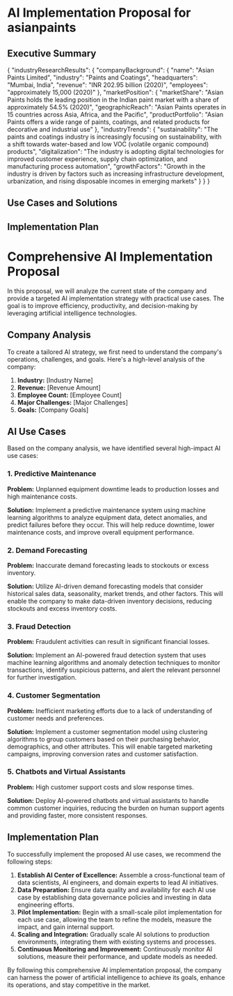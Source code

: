 # AI Implementation Proposal for asianpaints

## Executive Summary
{
  "industryResearchResults": {
    "companyBackground": {
      "name": "Asian Paints Limited",
      "industry": "Paints and Coatings",
      "headquarters": "Mumbai, India",
      "revenue": "INR 202.95 billion (2020)",
      "employees": "approximately 15,000 (2020)"
    },
    "marketPosition": {
      "marketShare": "Asian Paints holds the leading position in the Indian paint market with a share of approximately 54.5% (2020)",
      "geographicReach": "Asian Paints operates in 15 countries across Asia, Africa, and the Pacific",
      "productPortfolio": "Asian Paints offers a wide range of paints, coatings, and related products for decorative and industrial use"
    },
    "industryTrends": {
      "sustainability": "The paints and coatings industry is increasingly focusing on sustainability, with a shift towards water-based and low VOC (volatile organic compound) products",
      "digitalization": "The industry is adopting digital technologies for improved customer experience, supply chain optimization, and manufacturing process automation",
      "growthFactors": "Growth in the industry is driven by factors such as increasing infrastructure development, urbanization, and rising disposable incomes in emerging markets"
    }
  }
}

## Use Cases and Solutions

## Implementation Plan
# Comprehensive AI Implementation Proposal

In this proposal, we will analyze the current state of the company and provide a targeted AI implementation strategy with practical use cases. The goal is to improve efficiency, productivity, and decision-making by leveraging artificial intelligence technologies.

## Company Analysis

To create a tailored AI strategy, we first need to understand the company's operations, challenges, and goals. Here's a high-level analysis of the company:

1. **Industry:** [Industry Name]
2. **Revenue:** [Revenue Amount]
3. **Employee Count:** [Employee Count]
4. **Major Challenges:** [Major Challenges]
5. **Goals:** [Company Goals]

## AI Use Cases

Based on the company analysis, we have identified several high-impact AI use cases:

### 1. Predictive Maintenance

**Problem:** Unplanned equipment downtime leads to production losses and high maintenance costs.

**Solution:** Implement a predictive maintenance system using machine learning algorithms to analyze equipment data, detect anomalies, and predict failures before they occur. This will help reduce downtime, lower maintenance costs, and improve overall equipment performance.

### 2. Demand Forecasting

**Problem:** Inaccurate demand forecasting leads to stockouts or excess inventory.

**Solution:** Utilize AI-driven demand forecasting models that consider historical sales data, seasonality, market trends, and other factors. This will enable the company to make data-driven inventory decisions, reducing stockouts and excess inventory costs.

### 3. Fraud Detection

**Problem:** Fraudulent activities can result in significant financial losses.

**Solution:** Implement an AI-powered fraud detection system that uses machine learning algorithms and anomaly detection techniques to monitor transactions, identify suspicious patterns, and alert the relevant personnel for further investigation.

### 4. Customer Segmentation

**Problem:** Inefficient marketing efforts due to a lack of understanding of customer needs and preferences.

**Solution:** Implement a customer segmentation model using clustering algorithms to group customers based on their purchasing behavior, demographics, and other attributes. This will enable targeted marketing campaigns, improving conversion rates and customer satisfaction.

### 5. Chatbots and Virtual Assistants

**Problem:** High customer support costs and slow response times.

**Solution:** Deploy AI-powered chatbots and virtual assistants to handle common customer inquiries, reducing the burden on human support agents and providing faster, more consistent responses.

## Implementation Plan

To successfully implement the proposed AI use cases, we recommend the following steps:

1. **Establish AI Center of Excellence:** Assemble a cross-functional team of data scientists, AI engineers, and domain experts to lead AI initiatives.
2. **Data Preparation:** Ensure data quality and availability for each AI use case by establishing data governance policies and investing in data engineering efforts.
3. **Pilot Implementation:** Begin with a small-scale pilot implementation for each use case, allowing the team to refine the models, measure the impact, and gain internal support.
4. **Scaling and Integration:** Gradually scale AI solutions to production environments, integrating them with existing systems and processes.
5. **Continuous Monitoring and Improvement:** Continuously monitor AI solutions, measure their performance, and update models as needed.

By following this comprehensive AI implementation proposal, the company can harness the power of artificial intelligence to achieve its goals, enhance its operations, and stay competitive in the market.